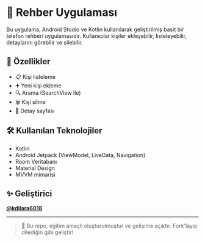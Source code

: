 # 📱 Rehber Uygulaması

Bu uygulama, Android Studio ve Kotlin kullanılarak geliştirilmiş basit bir telefon rehberi uygulamasıdır. Kullanıcılar kişiler ekleyebilir, listeleyebilir, detaylarını görebilir ve silebilir.

## 🚀 Özellikler
- 📋 Kişi listeleme
- ➕ Yeni kişi ekleme
- 🔍 Arama (SearchView ile)
- 🗑️ Kişi silme
- 📄 Detay sayfası

## 🛠️ Kullanılan Teknolojiler
- Kotlin
- Android Jetpack (ViewModel, LiveData, Navigation)
- Room Veritabanı
- Material Design
- MVVM mimarisi


## ✨ Geliştirici
**[@kdilara6018](https://github.com/kdilara6018)**  


---

> 💬 Bu repo, eğitim amaçlı oluşturulmuştur ve gelişime açıktır. Fork'layıp dilediğin gibi geliştir!

